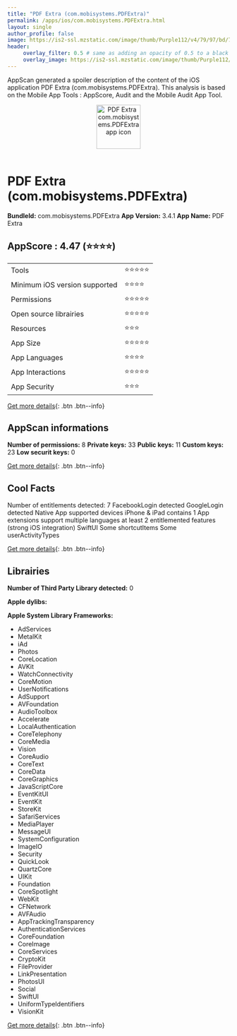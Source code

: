 ```yaml
---
title: "PDF Extra (com.mobisystems.PDFExtra)"
permalink: /apps/ios/com.mobisystems.PDFExtra.html
layout: single
author_profile: false
image: https://is2-ssl.mzstatic.com/image/thumb/Purple112/v4/79/97/bd/7997bdd6-0b17-0dac-8414-843ce29f24fd/AppIconPdfExtra-0-1x_U007emarketing-0-0-0-10-0-0-sRGB-0-85-220-0.png/512x512bb.jpg
header: 
     overlay_filter: 0.5 # same as adding an opacity of 0.5 to a black background
     overlay_image: https://is2-ssl.mzstatic.com/image/thumb/Purple112/v4/79/97/bd/7997bdd6-0b17-0dac-8414-843ce29f24fd/AppIconPdfExtra-0-1x_U007emarketing-0-0-0-10-0-0-sRGB-0-85-220-0.png/512x512bb.jpg
---
```

AppScan generated a spoiler description of the content of the iOS application PDF Extra (com.mobisystems.PDFExtra). This analysis is based on the Mobile App Tools : AppScore, Audit and the Mobile Audit App Tool.

  
  
<div style="text-align: center;"><img src="https://is2-ssl.mzstatic.com/image/thumb/Purple112/v4/79/97/bd/7997bdd6-0b17-0dac-8414-843ce29f24fd/AppIconPdfExtra-0-1x_U007emarketing-0-0-0-10-0-0-sRGB-0-85-220-0.png/512x512bb.jpg" width="100" height="100" alt="PDF Extra com.mobisystems.PDFExtra app icon"></div></br>
  
# PDF Extra (com.mobisystems.PDFExtra)

**BundleId:** com.mobisystems.PDFExtra
**App Version:** 3.4.1
**App Name:** PDF Extra


## AppScore : 4.47 (⭐️⭐️⭐️⭐️) 

<table>
<tr><td> Tools </td><td> ⭐️⭐️⭐️⭐️⭐️ </td></tr>
<tr><td> Minimum iOS version supported </td><td> ⭐️⭐️⭐️⭐️ </td></tr>
<tr><td> Permissions </td><td> ⭐️⭐️⭐️⭐️⭐️ </td></tr>
<tr><td> Open source librairies </td><td> ⭐️⭐️⭐️⭐️⭐️ </td></tr>
<tr><td> Resources </td><td> ⭐️⭐️⭐️ </td></tr>
<tr><td> App Size </td><td> ⭐️⭐️⭐️⭐️⭐️ </td></tr>
<tr><td> App Languages </td><td> ⭐️⭐️⭐️⭐️ </td></tr>
<tr><td> App Interactions </td><td> ⭐️⭐️⭐️⭐️⭐️ </td></tr>
<tr><td> App Security </td><td> ⭐️⭐️⭐️ </td></tr>
</table>

[Get more details](/pricing.html){: .btn .btn--info}  
  
## AppScan informations 

**Number of permissions:** 8
**Private keys:** 33
**Public keys:** 11
**Custom keys:** 23
**Low securit keys:** 0
  
[Get more details](/pricing.html){: .btn .btn--info}

## Cool Facts

Number of entitlements detected: 7
FacebookLogin detected
GoogleLogin detected
Native App
supported devices iPhone & iPad
contains 1 App extensions
support multiple languages
at least 2 entitlemented features (strong iOS integration)
SwiftUI
Some shortcutItems 
Some userActivityTypes
  
[Get more details](/pricing.html){: .btn .btn--info}

## Librairies 
**Number of Third Party Library detected:** 0

**Apple dylibs:**


**Apple System Library Frameworks:**
- AdServices
- MetalKit
- iAd
- Photos
- CoreLocation
- AVKit
- WatchConnectivity
- CoreMotion
- UserNotifications
- AdSupport
- AVFoundation
- AudioToolbox
- Accelerate
- LocalAuthentication
- CoreTelephony
- CoreMedia
- Vision
- CoreAudio
- CoreText
- CoreData
- CoreGraphics
- JavaScriptCore
- EventKitUI
- EventKit
- StoreKit
- SafariServices
- MediaPlayer
- MessageUI
- SystemConfiguration
- ImageIO
- Security
- QuickLook
- QuartzCore
- UIKit
- Foundation
- CoreSpotlight
- WebKit
- CFNetwork
- AVFAudio
- AppTrackingTransparency
- AuthenticationServices
- CoreFoundation
- CoreImage
- CoreServices
- CryptoKit
- FileProvider
- LinkPresentation
- PhotosUI
- Social
- SwiftUI
- UniformTypeIdentifiers
- VisionKit


  
[Get more details](/pricing.html){: .btn .btn--info}

